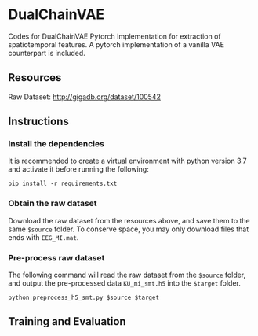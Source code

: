 # DualChainVAE
Codes for DualChainVAE Pytorch Implementation for extraction of spatiotemporal features. A pytorch implementation of a vanilla VAE counterpart is included.

## Resources
Raw Dataset: http://gigadb.org/dataset/100542

## Instructions
### Install the dependencies
It is recommended to create a virtual environment with python version 3.7 and activate it before running the following:

```
pip install -r requirements.txt
```

### Obtain the raw dataset
Download the raw dataset from the resources above, and save them to the same `$source` folder. To conserve space, you may only download files that ends with `EEG_MI.mat`.

### Pre-process raw dataset
The following command will read the raw dataset from the `$source` folder, and output the pre-processed data `KU_mi_smt.h5` into the `$target` folder.

```
python preprocess_h5_smt.py $source $target
```

## Training and Evaluation
